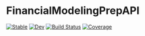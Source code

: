 # FinancialModelingPrepAPI

[![Stable](https://img.shields.io/badge/docs-stable-blue.svg)](https://PyDataBlog.github.io/FinancialModelingPrepAPI.jl/stable/)
[![Dev](https://img.shields.io/badge/docs-dev-blue.svg)](https://PyDataBlog.github.io/FinancialModelingPrepAPI.jl/dev/)
[![Build Status](https://github.com/PyDataBlog/FinancialModelingPrepAPI.jl/actions/workflows/CI.yml/badge.svg?branch=main)](https://github.com/PyDataBlog/FinancialModelingPrepAPI.jl/actions/workflows/CI.yml?query=branch%3Amain)
[![Coverage](https://codecov.io/gh/PyDataBlog/FinancialModelingPrepAPI.jl/branch/main/graph/badge.svg)](https://codecov.io/gh/PyDataBlog/FinancialModelingPrepAPI.jl)
